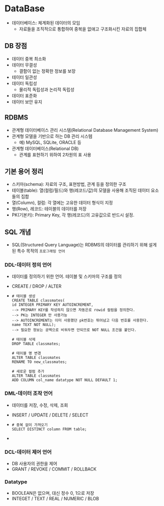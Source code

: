 # DataBase

- 데이터베이스: 체계화된 데이터의 모임
  - 자료들을 조직적으로 통합하여 중복을 없애고 구조화시킨 자료의 집합체

## DB 장점

- 데이터 중복 최소화
- 데이터 무결성
  - 결함이 없는 정확한 정보를 보장
- 테이터 일관성
- 데이터 독립성
  - 물리적 독립성과 논리적 독립성
- 데이터 표준화
- 데이터 보안 유지

## RDBMS

- 관계형 데이터베이스 관리 시스템(Relational Database Management System)
- 관계형 모델을 기반으로 하는 DB 관리 시스템
  - 예) MySQL, SQLite, ORACLE 등
- 관계형 데이터베이스(Relational DB)
  - 관계를 표현하기 위하여 2차원의 표 사용

## 기본 용어 정리

- 스키마(schema): 자료의 구조, 표현방법, 관계 등을 정의한 구조
- 테이블(table): 열(컬럼/필드)와 행(레코드/값)의 모델을 사용해 조직된 데이터 요소들의 집합
- 열(Column), 컬럼: 각 열에는 고유한 데이터 형식이 지정
- 행(Row), 레코드: 테이블의 데이터를 저장
- PK(기본키): Primary Key, 각 행(레코드)의 고유값으로 반드시 설정.

## SQL 개념

- SQL(Structured Query Language)는 RDBMS의 데이터를 관리하기 위해 설게된 특수 목적의 `프로그래밍 언어`

### DDL-데이터 정의 언어

- 데이터를 정의하기 위한 언어. 테이블 및 스키마의 구조를 정의

- CREATE / DROP / ALTER

- ```sqlite
  # 테이블 생성
  CREATE TABLE classmates(
  id INTEGER PRIMARY KEY AUTOINCREMENT, 
  --> PRIMARY KEY를 작성하지 않으면 자동은로 rowid 컬럼을 정의한다.
  --> PK는 INTEGER 만 사용가능
  --> AUTOINCREMENT는 이미 사용했던 pk번호는 뛰어넘고 다음 번호를 사용한다.
  name TEXT NOT NULL);
  --> 필요한 정보는 공백으로 비워두면 안되므로 NOT NULL 조건을 붙인다.
  
  # 테이블 삭제
  DROP TABLE classmates;
  
  # 테이블 명 변경
  ALTER TABLE classmates
  RENAME TO new_classmates;
  
  # 새로운 컬럼 추가
  ALTER TABLE classmates
  ADD COLUMN col_name datatype NOT NULL DEFAULT 1;
  ```

### DML-데이터 조작 언어

- 데이터를 저장, 수정, 삭제, 조회

- INSERT / UPDATE / DELETE / SELECT

- ```sqlite
  # 중복 없이 가져오기
  SELECT DISTINCT column FROM table;
  ```

- 

### DCL-데이터 제어 언어

- DB 사용자의 권한을 제어
- GRANT / REVOKE / COMMIT / ROLLBACK

### Datatype

- BOOLEAN은 없으며, 대신 정수 0, 1으로 저장
- INTEGET / TEXT / REAL / NUMERIC / BLOB